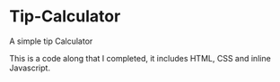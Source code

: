# Tip-Calculator
A simple tip Calculator


This is a code along that I completed, it includes HTML, CSS and inline Javascript.  
